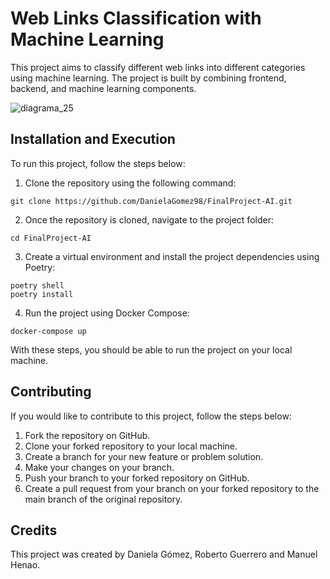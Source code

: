 # Web Links Classification with Machine Learning

This project aims to classify different web links into different categories using machine learning. The project is built by combining frontend, backend, and machine learning components.

![diagrama_25](https://user-images.githubusercontent.com/91514084/228389670-c92ab7b3-5f5d-4b97-95c4-340f5c856da1.png)


##  Installation and Execution

To run this project, follow the steps below:

1.  Clone the repository using the following command:
```
git clone https://github.com/DanielaGomez98/FinalProject-AI.git
```
2.  Once the repository is cloned, navigate to the project folder:
```
cd FinalProject-AI
```
3.  Create a virtual environment and install the project dependencies using Poetry:
```
poetry shell
poetry install
```
4.  Run the project using Docker Compose:
```
docker-compose up
```
With these steps, you should be able to run the project on your local machine.

## Contributing

If you would like to contribute to this project, follow the steps below:

1.  Fork the repository on GitHub.
2.  Clone your forked repository to your local machine.
3.  Create a branch for your new feature or problem solution.
4.  Make your changes on your branch.
5.  Push your branch to your forked repository on GitHub.
6.  Create a pull request from your branch on your forked repository to the main branch of the original repository.

## Credits

This project was created by Daniela Gómez, Roberto Guerrero and Manuel Henao.
